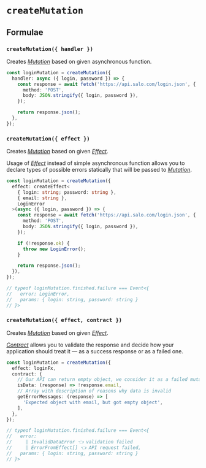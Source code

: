 # `createMutation` <Badge type="tip" text="since v0.2" />

## Formulae

### `createMutation({ handler })`

Creates [_Mutation_](/api/primitives/mutation) based on given asynchronous function.

```ts
const loginMutation = createMutation({
  handler: async ({ login, password }) => {
    const response = await fetch('https://api.salo.com/login.json', {
      method: 'POST',
      body: JSON.stringify({ login, password }),
    });

    return response.json();
  },
});
```

### `createMutation({ effect })`

Creates [_Mutation_](/api/primitives/mutation) based on given [_Effect_](https://effector.dev/en/api/effector/effect/).

Usage of [_Effect_](https://effector.dev/en/api/effector/effect/) instead of simple asynchronous function allows you to declare types of possible errors statically that will be passed to [_Mutation_](/api/primitives/mutation).

```ts
const loginMutation = createMutation({
  effect: createEffect<
    { login: string; password: string },
    { email: string },
    LoginError
  >(async ({ login, password }) => {
    const response = await fetch('https://api.salo.com/login.json', {
      method: 'POST',
      body: JSON.stringify({ login, password }),
    });

    if (!response.ok) {
      throw new LoginError();
    }

    return response.json();
  }),
});

// typeof loginMutation.finished.failure === Event<{
//   error: LoginError,
//   params: { login: string, password: string }
// }>
```

### `createMutation({ effect, contract })`

Creates [_Mutation_](/api/primitives/mutation) based on given [_Effect_](https://effector.dev/en/api/effector/effect/).

[_Contract_](../primitives/contract) allows you to validate the response and decide how your application should treat it — as a success response or as a failed one.

```ts
const loginMutation = createMutation({
  effect: loginFx,
  contract: {
    // Our API can return empty object, we consider it as a failed mutation
    isData: (response) => !response.email,
    // Array with description of reasons why data is invalid
    getErrorMessages: (response) => [
      'Expected object with email, but got empty object',
    ],
  },
});

// typeof loginMutation.finished.failure === Event<{
//   error:
//     | InvalidDataError 👈 validation failed
//     | ErrorFromEffect[] 👈 API request failed,
//   params: { login: string, password: string }
// }>
```
